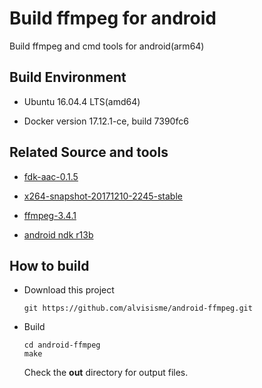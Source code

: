 # Build ffmpeg for android

Build ffmpeg and cmd tools for android(arm64)

## Build Environment

  * Ubuntu 16.04.4 LTS(amd64)

  * Docker version 17.12.1-ce, build 7390fc6

## Related Source and tools

  * [fdk-aac-0.1.5](https://nchc.dl.sourceforge.net/project/opencore-amr/fdk-aac/fdk-aac-0.1.5.tar.gz)

  * [x264-snapshot-20171210-2245-stable](ftp://ftp.videolan.org/pub/videolan/x264/x264-snapshot-20171210-2245-stable.tar.bz2)

  * [ffmpeg-3.4.1](http://ffmpeg.org/releases/ffmpeg-3.4.1.tar.bz2)

  * [android ndk r13b](https://dl.google.com/android/repository/android-ndk-r13b-linux-x86_64.zip)

## How to build

* Download this project

  ```shell
  git https://github.com/alvisisme/android-ffmpeg.git
  ```

* Build

  ```shell
  cd android-ffmpeg
  make
  ```

  Check the **out** directory for output files.